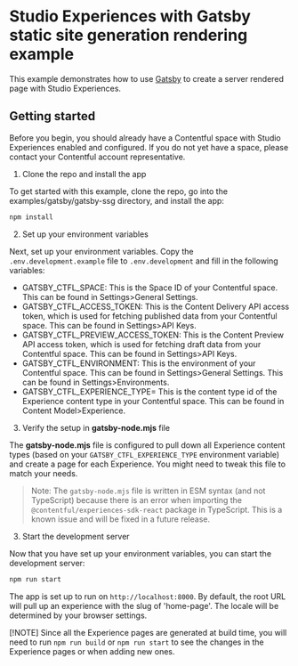 # Studio Experiences with Gatsby static site generation rendering example

This example demonstrates how to use [Gatsby](https://www.gatsbyjs.com/) to create a server rendered page with Studio Experiences.

## Getting started

Before you begin, you should already have a Contentful space with Studio Experiences enabled and configured. If you do not yet have a space, please contact your Contentful account representative.

1. Clone the repo and install the app

To get started with this example, clone the repo, go into the examples/gatsby/gatsby-ssg directory, and install the app:

```bash
npm install
```

2. Set up your environment variables

Next, set up your environment variables. Copy the `.env.development.example` file to `.env.development` and fill in the following variables:

- GATSBY_CTFL_SPACE: This is the Space ID of your Contentful space. This can be found in Settings>General Settings.
- GATSBY_CTFL_ACCESS_TOKEN: This is the Content Delivery API access token, which is used for fetching published data from your Contentful space. This can be found in Settings>API Keys.
- GATSBY_CTFL_PREVIEW_ACCESS_TOKEN: This is the Content Preview API access token, which is used for fetching draft data from your Contentful space. This can be found in Settings>API Keys.
- GATSBY_CTFL_ENVIRONMENT: This is the environment of your Contentful space. This can be found in Settings>General Settings. This can be found in Settings>Environments.
- GATSBY_CTFL_EXPERIENCE_TYPE= This is the content type id of the Experience content type in your Contentful space. This can be found in Content Model>Experience.

3. Verify the setup in **gatsby-node.mjs** file

The **gatsby-node.mjs** file is configured to pull down all Experience content types (based on your `GATSBY_CTFL_EXPERIENCE_TYPE` environment variable) and create a page for each Experience. You might need to tweak this file to match your needs.

> Note: The `gatsby-node.mjs` file is written in ESM syntax (and not TypeScript) because there is an error when importing the `@contentful/experiences-sdk-react` package in TypeScript. This is a known issue and will be fixed in a future release.

3. Start the development server

Now that you have set up your environment variables, you can start the development server:

```bash
npm run start
```

The app is set up to run on `http://localhost:8000`. By default, the root URL will pull up an experience with the slug of 'home-page'. The locale will be determined by your browser settings.

[!NOTE]
Since all the Experience pages are generated at build time, you will need to run `npm run build` or `npm run start` to see the changes in the Experience pages or when adding new ones.